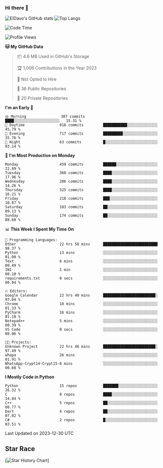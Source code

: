 ### Hi there 👋
![ElDavo's GitHub stats](https://github-readme-stats.vercel.app/api?username=ElDavoo&show_icons=true&theme=chartreuse-dark)
![Top Langs](https://github-readme-stats.vercel.app/api/top-langs/?username=ElDavoo&theme=chartreuse-dark&layout=compact)

<!--START_SECTION:waka-->
![Code Time](http://img.shields.io/badge/Code%20Time-736%20hrs%2019%20mins-blue)

![Profile Views](http://img.shields.io/badge/Profile%20Views-5-blue)

**🐱 My GitHub Data** 

> 📦 4.6 MB Used in GitHub's Storage 
 > 
> 🏆 1,006 Contributions in the Year 2023
 > 
> 🚫 Not Opted to Hire
 > 
> 📜 36 Public Repositories 
 > 
> 🔑 20 Private Repositories 
 > 
**I'm an Early 🐤** 

```text
🌞 Morning                307 commits         ████░░░░░░░░░░░░░░░░░░░░░   15.31 % 
🌆 Daytime                918 commits         ███████████░░░░░░░░░░░░░░   45.79 % 
🌃 Evening                717 commits         █████████░░░░░░░░░░░░░░░░   35.76 % 
🌙 Night                  63 commits          █░░░░░░░░░░░░░░░░░░░░░░░░   03.14 % 
```
📅 **I'm Most Productive on Monday** 

```text
Monday                   459 commits         ██████░░░░░░░░░░░░░░░░░░░   22.89 % 
Tuesday                  360 commits         ████░░░░░░░░░░░░░░░░░░░░░   17.96 % 
Wednesday                286 commits         ████░░░░░░░░░░░░░░░░░░░░░   14.26 % 
Thursday                 325 commits         ████░░░░░░░░░░░░░░░░░░░░░   16.21 % 
Friday                   218 commits         ███░░░░░░░░░░░░░░░░░░░░░░   10.87 % 
Saturday                 183 commits         ██░░░░░░░░░░░░░░░░░░░░░░░   09.13 % 
Sunday                   174 commits         ██░░░░░░░░░░░░░░░░░░░░░░░   08.68 % 
```


📊 **This Week I Spent My Time On** 

```text
💬 Programming Languages: 
Other                    22 hrs 58 mins      █████████████████████████   98.37 % 
Python                   13 mins             ░░░░░░░░░░░░░░░░░░░░░░░░░   01.00 % 
Text                     6 mins              ░░░░░░░░░░░░░░░░░░░░░░░░░   00.49 % 
INI                      1 min               ░░░░░░░░░░░░░░░░░░░░░░░░░   00.10 % 
requirements.txt         0 secs              ░░░░░░░░░░░░░░░░░░░░░░░░░   00.04 % 

🔥 Editors: 
Google Calendar          22 hrs 40 mins      ████████████████████████░   97.04 % 
Chrome                   18 mins             ░░░░░░░░░░░░░░░░░░░░░░░░░   01.33 % 
PyCharm                  16 mins             ░░░░░░░░░░░░░░░░░░░░░░░░░   01.18 % 
Notepad++                5 mins              ░░░░░░░░░░░░░░░░░░░░░░░░░   00.39 % 
VS Code                  0 secs              ░░░░░░░░░░░░░░░░░░░░░░░░░   00.06 % 

🐱‍💻 Projects: 
Unknown Project          22 hrs 46 mins      ████████████████████████░   97.49 % 
whapa                    26 mins             ░░░░░░░░░░░░░░░░░░░░░░░░░   01.91 % 
WhatsApp-Crypt14-Crypt15-8 mins              ░░░░░░░░░░░░░░░░░░░░░░░░░   00.60 % 
```

**I Mostly Code in Python** 

```text
Python                   15 repos            ███████░░░░░░░░░░░░░░░░░░   26.32 % 
C                        8 repos             ████░░░░░░░░░░░░░░░░░░░░░   14.04 % 
C++                      5 repos             ██░░░░░░░░░░░░░░░░░░░░░░░   08.77 % 
Dart                     4 repos             ██░░░░░░░░░░░░░░░░░░░░░░░   07.02 % 
C#                       2 repos             █░░░░░░░░░░░░░░░░░░░░░░░░   03.51 % 
```




 Last Updated on 2023-12-30 UTC
<!--END_SECTION:waka-->

## Star Race

[![Star History Chart](https://api.star-history.com/svg?repos=ElDavoo/WhatsApp-Crypt14-Crypt15-Decrypter,ElDavoo/TuringOS,EliteAndroidApps/WhatsApp-Crypt12-Decrypter,KnugiHK/Whatsapp-Chat-Exporter&type=Date)]
